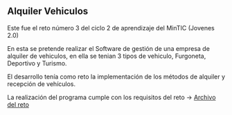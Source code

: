 
## Alquiler Vehiculos

Este fue el reto número 3 del ciclo 2 de aprendizaje del MinTIC (Jovenes 2.0) 

En esta se pretende realizar el Software de gestión de una empresa de alquiler de vehiculos, en ella se tenian 3 tipos de vehiculo, Furgoneta, Deportivo y Turismo.

El desarrollo tenía como reto la implementación de los métodos de alquiler y recepción de vehículos.

La realización del programa cumple con los requisitos del reto → [Archivo del reto](https://bit.ly/3wT345P)
